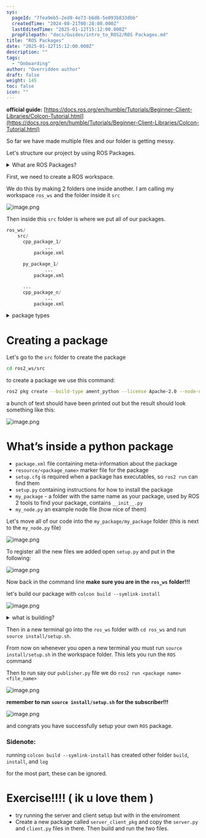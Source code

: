 ```yaml
---
sys:
  pageId: "7fea9eb5-2ed9-4e73-b6d6-5e093b833dbb"
  createdTime: "2024-08-21T00:28:00.000Z"
  lastEditedTime: "2025-01-12T15:12:00.000Z"
  propFilepath: "docs/Guides/intro_to_ROS2/ROS Packages.md"
title: "ROS Packages"
date: "2025-01-12T15:12:00.000Z"
description: ""
tags:
  - "Onboarding"
author: "Overridden author"
draft: false
weight: 145
toc: false
icon: ""
---
```


**official guide:** [https://docs.ros.org/en/humble/Tutorials/Beginner-Client-Libraries/Colcon-Tutorial.html](https://docs.ros.org/en/humble/Tutorials/Beginner-Client-Libraries/Colcon-Tutorial.html)

So far we have made multiple files and our folder is getting messy.

Let's structure our project by using ROS Packages.

<details>

<summary>What are ROS Packages?</summary>

ROS Packages are, as the name implies, packages of code that are highly sharable between ROS developers.

They consist of a folder, `package.xml` file, and source code

```python
      cpp_package_1/
		      ... imagine much code files here ..
          package.xml
```

</details>

First, we need to create a ROS workspace.

We do this by making 2 folders one inside another. I am calling my workspace `ros_ws` and the folder inside it `src`

![image.png](https://prod-files-secure.s3.us-west-2.amazonaws.com/d518164a-d88e-44d1-a4ee-3adb3bd8bce0/70706947-fd18-4537-a67b-e12946812d31/image.png?X-Amz-Algorithm=AWS4-HMAC-SHA256&X-Amz-Content-Sha256=UNSIGNED-PAYLOAD&X-Amz-Credential=ASIAZI2LB466YYKPL4HI%2F20250326%2Fus-west-2%2Fs3%2Faws4_request&X-Amz-Date=20250326T100911Z&X-Amz-Expires=3600&X-Amz-Security-Token=IQoJb3JpZ2luX2VjEMH%2F%2F%2F%2F%2F%2F%2F%2F%2F%2FwEaCXVzLXdlc3QtMiJGMEQCIFUpK5W2CyBxJJw4h1uXPbvT7lzeXayLqkZtUqZsvXWyAiBVVYLVR0J5pk9QQZOGVMYqIvmboC%2BrAcGByTKC%2FR%2BaySr%2FAwgqEAAaDDYzNzQyMzE4MzgwNSIMpsIalrGeTfdsah3OKtwDay5zYqDm%2B33ObMCzYVl5kCNYCqo%2BUgP1o51f%2F2kQxW4D%2BoIfe1GwMjpJd5jq79qQMVcon5Qzef97R6d%2FspJ2MiotyhygYdbdgrVj4fIGHpIMcJ7dCPDHpUwy7k1Y939bicBZQxwduVl3u%2FI9SarXbsYedKw2chawdb5Sr2VJOukYdT2Kd3IjSr1vAFi0HEUQZk0WqDg9eqvg1p%2BbYqA27ReIjm3VRSoIPPAOGfsZ7sPoxeMW%2Fl4KlpVyz0Cs7JXQ6VywJbY5J6a0mEO2q7ViqwzbHxbad2%2F2u7546l%2B3AV%2FdtceFMXLdjhP1JFwI7CJQP5iG4zc4gvdnsu7afkow%2FIbdQ%2Fk7WQv9SuIYxrko0f8IAzmAnNSpMmCVmeh3BwS%2BxLsw6A4I45Tz3WFLt7QD2S4BtFaHYTrvZQiXR5Jus%2FbQZN7L4lMbffV2Jwv48zfcLaGt5fUM7Ylw1w0rNZ2ozdrK7yc6wFyyrYdsMnq%2F0ufKGrB62Wx2ZcR6PRrw0MPGuIHiR7RViSVQB6IpBNZBYMhNQ6MyWgAUmTYZAPqHrnIwMHpud1QRqQjT1WTIA9FTmJD6F2kFxHUWmtI00ZpOcQBOHoYoyaPFVDJ45CqIkPS7xN7cfAqIHS2%2FQX0wsIqPvwY6pgFPvE9sVWRUQ3ag1D1tAMAxMu4Os7eLKTICGJ8vWEiJpiv5D8bvLtqb29reYGmwwONU8MEQLRS1HJf2GG84nJV4apFvzCX0gcR6Q0ehoabvpDUgXDiyxfBH%2BuViY%2F3I6prF6%2BZahlH4RqXoeLZHWZdWjwo6SBKtWhAYizbZJZPluDJShjCpwmM343kJOiFe%2Fc7LoDTYoSjY0NAFU6c0KTs4nRly9yZk&X-Amz-Signature=8a50afa9acde8ed700e75d400bb89b887ec6f0646b162145f7dcf0063d3857ea&X-Amz-SignedHeaders=host&x-id=GetObject)

Then inside this `src` folder is where we put all of our packages.

```python
ros_ws/
    src/
      cpp_package_1/
		      ...
          package.xml

      py_package_1/
		      ...
          package.xml

      ...
      cpp_package_n/
		      ...
          package.xml

```

<details>

<summary>package types</summary>

packages can be either `C++` or python.

the intern file structure is different for each but for this guide we will stick to creating python packages

</details>

# Creating a package

Let's go to the `src` folder to create the package

```bash
cd ros2_ws/src
```

to create a package we use this command:

```bash
ros2 pkg create --build-type ament_python --license Apache-2.0 --node-name my_node my_package
```

a bunch of text should have been printed out but the result should look something like this:

![image.png](https://prod-files-secure.s3.us-west-2.amazonaws.com/d518164a-d88e-44d1-a4ee-3adb3bd8bce0/e6cf1e3f-8512-4a3e-b131-079f800bf3e8/image.png?X-Amz-Algorithm=AWS4-HMAC-SHA256&X-Amz-Content-Sha256=UNSIGNED-PAYLOAD&X-Amz-Credential=ASIAZI2LB466YYKPL4HI%2F20250326%2Fus-west-2%2Fs3%2Faws4_request&X-Amz-Date=20250326T100911Z&X-Amz-Expires=3600&X-Amz-Security-Token=IQoJb3JpZ2luX2VjEMH%2F%2F%2F%2F%2F%2F%2F%2F%2F%2FwEaCXVzLXdlc3QtMiJGMEQCIFUpK5W2CyBxJJw4h1uXPbvT7lzeXayLqkZtUqZsvXWyAiBVVYLVR0J5pk9QQZOGVMYqIvmboC%2BrAcGByTKC%2FR%2BaySr%2FAwgqEAAaDDYzNzQyMzE4MzgwNSIMpsIalrGeTfdsah3OKtwDay5zYqDm%2B33ObMCzYVl5kCNYCqo%2BUgP1o51f%2F2kQxW4D%2BoIfe1GwMjpJd5jq79qQMVcon5Qzef97R6d%2FspJ2MiotyhygYdbdgrVj4fIGHpIMcJ7dCPDHpUwy7k1Y939bicBZQxwduVl3u%2FI9SarXbsYedKw2chawdb5Sr2VJOukYdT2Kd3IjSr1vAFi0HEUQZk0WqDg9eqvg1p%2BbYqA27ReIjm3VRSoIPPAOGfsZ7sPoxeMW%2Fl4KlpVyz0Cs7JXQ6VywJbY5J6a0mEO2q7ViqwzbHxbad2%2F2u7546l%2B3AV%2FdtceFMXLdjhP1JFwI7CJQP5iG4zc4gvdnsu7afkow%2FIbdQ%2Fk7WQv9SuIYxrko0f8IAzmAnNSpMmCVmeh3BwS%2BxLsw6A4I45Tz3WFLt7QD2S4BtFaHYTrvZQiXR5Jus%2FbQZN7L4lMbffV2Jwv48zfcLaGt5fUM7Ylw1w0rNZ2ozdrK7yc6wFyyrYdsMnq%2F0ufKGrB62Wx2ZcR6PRrw0MPGuIHiR7RViSVQB6IpBNZBYMhNQ6MyWgAUmTYZAPqHrnIwMHpud1QRqQjT1WTIA9FTmJD6F2kFxHUWmtI00ZpOcQBOHoYoyaPFVDJ45CqIkPS7xN7cfAqIHS2%2FQX0wsIqPvwY6pgFPvE9sVWRUQ3ag1D1tAMAxMu4Os7eLKTICGJ8vWEiJpiv5D8bvLtqb29reYGmwwONU8MEQLRS1HJf2GG84nJV4apFvzCX0gcR6Q0ehoabvpDUgXDiyxfBH%2BuViY%2F3I6prF6%2BZahlH4RqXoeLZHWZdWjwo6SBKtWhAYizbZJZPluDJShjCpwmM343kJOiFe%2Fc7LoDTYoSjY0NAFU6c0KTs4nRly9yZk&X-Amz-Signature=712ea980a7628d6dac7faa325f334f4e8fb694245dfdf355ff1178590ba2142a&X-Amz-SignedHeaders=host&x-id=GetObject)

# What’s inside a python package

- `package.xml` file containing meta-information about the package
- `resource/<package_name>` marker file for the package
- `setup.cfg` is required when a package has executables, so `ros2 run` can find them
- `setup.py` containing instructions for how to install the package
- `my_package` - a folder with the same name as your package, used by ROS 2 tools to find your package, contains `__init__.py`
- `my_node.py` an example node file (how nice of them)

Let's move all of our code into the `my_package/my_package` folder (this is next to the `my_node.py` file)

![image.png](https://prod-files-secure.s3.us-west-2.amazonaws.com/d518164a-d88e-44d1-a4ee-3adb3bd8bce0/9ce58f11-0da9-4d3e-b86d-506a9685d378/image.png?X-Amz-Algorithm=AWS4-HMAC-SHA256&X-Amz-Content-Sha256=UNSIGNED-PAYLOAD&X-Amz-Credential=ASIAZI2LB466YYKPL4HI%2F20250326%2Fus-west-2%2Fs3%2Faws4_request&X-Amz-Date=20250326T100911Z&X-Amz-Expires=3600&X-Amz-Security-Token=IQoJb3JpZ2luX2VjEMH%2F%2F%2F%2F%2F%2F%2F%2F%2F%2FwEaCXVzLXdlc3QtMiJGMEQCIFUpK5W2CyBxJJw4h1uXPbvT7lzeXayLqkZtUqZsvXWyAiBVVYLVR0J5pk9QQZOGVMYqIvmboC%2BrAcGByTKC%2FR%2BaySr%2FAwgqEAAaDDYzNzQyMzE4MzgwNSIMpsIalrGeTfdsah3OKtwDay5zYqDm%2B33ObMCzYVl5kCNYCqo%2BUgP1o51f%2F2kQxW4D%2BoIfe1GwMjpJd5jq79qQMVcon5Qzef97R6d%2FspJ2MiotyhygYdbdgrVj4fIGHpIMcJ7dCPDHpUwy7k1Y939bicBZQxwduVl3u%2FI9SarXbsYedKw2chawdb5Sr2VJOukYdT2Kd3IjSr1vAFi0HEUQZk0WqDg9eqvg1p%2BbYqA27ReIjm3VRSoIPPAOGfsZ7sPoxeMW%2Fl4KlpVyz0Cs7JXQ6VywJbY5J6a0mEO2q7ViqwzbHxbad2%2F2u7546l%2B3AV%2FdtceFMXLdjhP1JFwI7CJQP5iG4zc4gvdnsu7afkow%2FIbdQ%2Fk7WQv9SuIYxrko0f8IAzmAnNSpMmCVmeh3BwS%2BxLsw6A4I45Tz3WFLt7QD2S4BtFaHYTrvZQiXR5Jus%2FbQZN7L4lMbffV2Jwv48zfcLaGt5fUM7Ylw1w0rNZ2ozdrK7yc6wFyyrYdsMnq%2F0ufKGrB62Wx2ZcR6PRrw0MPGuIHiR7RViSVQB6IpBNZBYMhNQ6MyWgAUmTYZAPqHrnIwMHpud1QRqQjT1WTIA9FTmJD6F2kFxHUWmtI00ZpOcQBOHoYoyaPFVDJ45CqIkPS7xN7cfAqIHS2%2FQX0wsIqPvwY6pgFPvE9sVWRUQ3ag1D1tAMAxMu4Os7eLKTICGJ8vWEiJpiv5D8bvLtqb29reYGmwwONU8MEQLRS1HJf2GG84nJV4apFvzCX0gcR6Q0ehoabvpDUgXDiyxfBH%2BuViY%2F3I6prF6%2BZahlH4RqXoeLZHWZdWjwo6SBKtWhAYizbZJZPluDJShjCpwmM343kJOiFe%2Fc7LoDTYoSjY0NAFU6c0KTs4nRly9yZk&X-Amz-Signature=88c4d59c9f37e3e39853e46cdd5c1baf83a471d71df52e9826faf7e5db7bdd89&X-Amz-SignedHeaders=host&x-id=GetObject)

To register all the new files we added open `setup.py` and put in the following:

![image.png](https://prod-files-secure.s3.us-west-2.amazonaws.com/d518164a-d88e-44d1-a4ee-3adb3bd8bce0/1cd7c262-4cae-4496-9d75-c178537d24a2/image.png?X-Amz-Algorithm=AWS4-HMAC-SHA256&X-Amz-Content-Sha256=UNSIGNED-PAYLOAD&X-Amz-Credential=ASIAZI2LB466YYKPL4HI%2F20250326%2Fus-west-2%2Fs3%2Faws4_request&X-Amz-Date=20250326T100911Z&X-Amz-Expires=3600&X-Amz-Security-Token=IQoJb3JpZ2luX2VjEMH%2F%2F%2F%2F%2F%2F%2F%2F%2F%2FwEaCXVzLXdlc3QtMiJGMEQCIFUpK5W2CyBxJJw4h1uXPbvT7lzeXayLqkZtUqZsvXWyAiBVVYLVR0J5pk9QQZOGVMYqIvmboC%2BrAcGByTKC%2FR%2BaySr%2FAwgqEAAaDDYzNzQyMzE4MzgwNSIMpsIalrGeTfdsah3OKtwDay5zYqDm%2B33ObMCzYVl5kCNYCqo%2BUgP1o51f%2F2kQxW4D%2BoIfe1GwMjpJd5jq79qQMVcon5Qzef97R6d%2FspJ2MiotyhygYdbdgrVj4fIGHpIMcJ7dCPDHpUwy7k1Y939bicBZQxwduVl3u%2FI9SarXbsYedKw2chawdb5Sr2VJOukYdT2Kd3IjSr1vAFi0HEUQZk0WqDg9eqvg1p%2BbYqA27ReIjm3VRSoIPPAOGfsZ7sPoxeMW%2Fl4KlpVyz0Cs7JXQ6VywJbY5J6a0mEO2q7ViqwzbHxbad2%2F2u7546l%2B3AV%2FdtceFMXLdjhP1JFwI7CJQP5iG4zc4gvdnsu7afkow%2FIbdQ%2Fk7WQv9SuIYxrko0f8IAzmAnNSpMmCVmeh3BwS%2BxLsw6A4I45Tz3WFLt7QD2S4BtFaHYTrvZQiXR5Jus%2FbQZN7L4lMbffV2Jwv48zfcLaGt5fUM7Ylw1w0rNZ2ozdrK7yc6wFyyrYdsMnq%2F0ufKGrB62Wx2ZcR6PRrw0MPGuIHiR7RViSVQB6IpBNZBYMhNQ6MyWgAUmTYZAPqHrnIwMHpud1QRqQjT1WTIA9FTmJD6F2kFxHUWmtI00ZpOcQBOHoYoyaPFVDJ45CqIkPS7xN7cfAqIHS2%2FQX0wsIqPvwY6pgFPvE9sVWRUQ3ag1D1tAMAxMu4Os7eLKTICGJ8vWEiJpiv5D8bvLtqb29reYGmwwONU8MEQLRS1HJf2GG84nJV4apFvzCX0gcR6Q0ehoabvpDUgXDiyxfBH%2BuViY%2F3I6prF6%2BZahlH4RqXoeLZHWZdWjwo6SBKtWhAYizbZJZPluDJShjCpwmM343kJOiFe%2Fc7LoDTYoSjY0NAFU6c0KTs4nRly9yZk&X-Amz-Signature=63da42384a7a94a1d6f1ae5f515bcbba03db9881d29fb38db8dc01f6925e5a43&X-Amz-SignedHeaders=host&x-id=GetObject)

Now back in the command line **make sure you are in the** **`ros_ws`** **folder!!!**

let's build our package with `colcon build --symlink-install`

![image.png](https://prod-files-secure.s3.us-west-2.amazonaws.com/d518164a-d88e-44d1-a4ee-3adb3bd8bce0/2f2a0d27-b173-48fd-b189-5f5c0ce65619/image.png?X-Amz-Algorithm=AWS4-HMAC-SHA256&X-Amz-Content-Sha256=UNSIGNED-PAYLOAD&X-Amz-Credential=ASIAZI2LB466YYKPL4HI%2F20250326%2Fus-west-2%2Fs3%2Faws4_request&X-Amz-Date=20250326T100911Z&X-Amz-Expires=3600&X-Amz-Security-Token=IQoJb3JpZ2luX2VjEMH%2F%2F%2F%2F%2F%2F%2F%2F%2F%2FwEaCXVzLXdlc3QtMiJGMEQCIFUpK5W2CyBxJJw4h1uXPbvT7lzeXayLqkZtUqZsvXWyAiBVVYLVR0J5pk9QQZOGVMYqIvmboC%2BrAcGByTKC%2FR%2BaySr%2FAwgqEAAaDDYzNzQyMzE4MzgwNSIMpsIalrGeTfdsah3OKtwDay5zYqDm%2B33ObMCzYVl5kCNYCqo%2BUgP1o51f%2F2kQxW4D%2BoIfe1GwMjpJd5jq79qQMVcon5Qzef97R6d%2FspJ2MiotyhygYdbdgrVj4fIGHpIMcJ7dCPDHpUwy7k1Y939bicBZQxwduVl3u%2FI9SarXbsYedKw2chawdb5Sr2VJOukYdT2Kd3IjSr1vAFi0HEUQZk0WqDg9eqvg1p%2BbYqA27ReIjm3VRSoIPPAOGfsZ7sPoxeMW%2Fl4KlpVyz0Cs7JXQ6VywJbY5J6a0mEO2q7ViqwzbHxbad2%2F2u7546l%2B3AV%2FdtceFMXLdjhP1JFwI7CJQP5iG4zc4gvdnsu7afkow%2FIbdQ%2Fk7WQv9SuIYxrko0f8IAzmAnNSpMmCVmeh3BwS%2BxLsw6A4I45Tz3WFLt7QD2S4BtFaHYTrvZQiXR5Jus%2FbQZN7L4lMbffV2Jwv48zfcLaGt5fUM7Ylw1w0rNZ2ozdrK7yc6wFyyrYdsMnq%2F0ufKGrB62Wx2ZcR6PRrw0MPGuIHiR7RViSVQB6IpBNZBYMhNQ6MyWgAUmTYZAPqHrnIwMHpud1QRqQjT1WTIA9FTmJD6F2kFxHUWmtI00ZpOcQBOHoYoyaPFVDJ45CqIkPS7xN7cfAqIHS2%2FQX0wsIqPvwY6pgFPvE9sVWRUQ3ag1D1tAMAxMu4Os7eLKTICGJ8vWEiJpiv5D8bvLtqb29reYGmwwONU8MEQLRS1HJf2GG84nJV4apFvzCX0gcR6Q0ehoabvpDUgXDiyxfBH%2BuViY%2F3I6prF6%2BZahlH4RqXoeLZHWZdWjwo6SBKtWhAYizbZJZPluDJShjCpwmM343kJOiFe%2Fc7LoDTYoSjY0NAFU6c0KTs4nRly9yZk&X-Amz-Signature=4cd504cada918f3f957973d8f6bb50b45ef62d6e253c794d09c5b4f660d1aac7&X-Amz-SignedHeaders=host&x-id=GetObject)

<details>

<summary>what is building?</summary>

if you are a CS major at Rose-Hulman you will learn the answer to this in CSSE132

but TLDR; is it combines all the code files into one program that can be run easily 

</details>

Then in a new terminal go into the `ros_ws` folder with `cd ros_ws` and run `source install/setup.sh`. 

From now on whenever you open a new terminal you must run `source install/setup.sh` in the workspace folder. This lets you run the `ROS` command

Then to run say our `publisher.py` file we do `ros2 run <package name> <file_name>`

![image.png](https://prod-files-secure.s3.us-west-2.amazonaws.com/d518164a-d88e-44d1-a4ee-3adb3bd8bce0/4f4b1219-3a44-4632-aa0a-ce3471699f59/image.png?X-Amz-Algorithm=AWS4-HMAC-SHA256&X-Amz-Content-Sha256=UNSIGNED-PAYLOAD&X-Amz-Credential=ASIAZI2LB466YYKPL4HI%2F20250326%2Fus-west-2%2Fs3%2Faws4_request&X-Amz-Date=20250326T100911Z&X-Amz-Expires=3600&X-Amz-Security-Token=IQoJb3JpZ2luX2VjEMH%2F%2F%2F%2F%2F%2F%2F%2F%2F%2FwEaCXVzLXdlc3QtMiJGMEQCIFUpK5W2CyBxJJw4h1uXPbvT7lzeXayLqkZtUqZsvXWyAiBVVYLVR0J5pk9QQZOGVMYqIvmboC%2BrAcGByTKC%2FR%2BaySr%2FAwgqEAAaDDYzNzQyMzE4MzgwNSIMpsIalrGeTfdsah3OKtwDay5zYqDm%2B33ObMCzYVl5kCNYCqo%2BUgP1o51f%2F2kQxW4D%2BoIfe1GwMjpJd5jq79qQMVcon5Qzef97R6d%2FspJ2MiotyhygYdbdgrVj4fIGHpIMcJ7dCPDHpUwy7k1Y939bicBZQxwduVl3u%2FI9SarXbsYedKw2chawdb5Sr2VJOukYdT2Kd3IjSr1vAFi0HEUQZk0WqDg9eqvg1p%2BbYqA27ReIjm3VRSoIPPAOGfsZ7sPoxeMW%2Fl4KlpVyz0Cs7JXQ6VywJbY5J6a0mEO2q7ViqwzbHxbad2%2F2u7546l%2B3AV%2FdtceFMXLdjhP1JFwI7CJQP5iG4zc4gvdnsu7afkow%2FIbdQ%2Fk7WQv9SuIYxrko0f8IAzmAnNSpMmCVmeh3BwS%2BxLsw6A4I45Tz3WFLt7QD2S4BtFaHYTrvZQiXR5Jus%2FbQZN7L4lMbffV2Jwv48zfcLaGt5fUM7Ylw1w0rNZ2ozdrK7yc6wFyyrYdsMnq%2F0ufKGrB62Wx2ZcR6PRrw0MPGuIHiR7RViSVQB6IpBNZBYMhNQ6MyWgAUmTYZAPqHrnIwMHpud1QRqQjT1WTIA9FTmJD6F2kFxHUWmtI00ZpOcQBOHoYoyaPFVDJ45CqIkPS7xN7cfAqIHS2%2FQX0wsIqPvwY6pgFPvE9sVWRUQ3ag1D1tAMAxMu4Os7eLKTICGJ8vWEiJpiv5D8bvLtqb29reYGmwwONU8MEQLRS1HJf2GG84nJV4apFvzCX0gcR6Q0ehoabvpDUgXDiyxfBH%2BuViY%2F3I6prF6%2BZahlH4RqXoeLZHWZdWjwo6SBKtWhAYizbZJZPluDJShjCpwmM343kJOiFe%2Fc7LoDTYoSjY0NAFU6c0KTs4nRly9yZk&X-Amz-Signature=161fcd42fa5b8130eca06673089176d90c7c143cfb34ae37cbc17475e64f7cfd&X-Amz-SignedHeaders=host&x-id=GetObject)

**remember to run** **`source install/setup.sh`** **for the subscriber!!!**

![image.png](https://prod-files-secure.s3.us-west-2.amazonaws.com/d518164a-d88e-44d1-a4ee-3adb3bd8bce0/02121119-dad4-49ec-8356-c956108b4243/image.png?X-Amz-Algorithm=AWS4-HMAC-SHA256&X-Amz-Content-Sha256=UNSIGNED-PAYLOAD&X-Amz-Credential=ASIAZI2LB466YYKPL4HI%2F20250326%2Fus-west-2%2Fs3%2Faws4_request&X-Amz-Date=20250326T100911Z&X-Amz-Expires=3600&X-Amz-Security-Token=IQoJb3JpZ2luX2VjEMH%2F%2F%2F%2F%2F%2F%2F%2F%2F%2FwEaCXVzLXdlc3QtMiJGMEQCIFUpK5W2CyBxJJw4h1uXPbvT7lzeXayLqkZtUqZsvXWyAiBVVYLVR0J5pk9QQZOGVMYqIvmboC%2BrAcGByTKC%2FR%2BaySr%2FAwgqEAAaDDYzNzQyMzE4MzgwNSIMpsIalrGeTfdsah3OKtwDay5zYqDm%2B33ObMCzYVl5kCNYCqo%2BUgP1o51f%2F2kQxW4D%2BoIfe1GwMjpJd5jq79qQMVcon5Qzef97R6d%2FspJ2MiotyhygYdbdgrVj4fIGHpIMcJ7dCPDHpUwy7k1Y939bicBZQxwduVl3u%2FI9SarXbsYedKw2chawdb5Sr2VJOukYdT2Kd3IjSr1vAFi0HEUQZk0WqDg9eqvg1p%2BbYqA27ReIjm3VRSoIPPAOGfsZ7sPoxeMW%2Fl4KlpVyz0Cs7JXQ6VywJbY5J6a0mEO2q7ViqwzbHxbad2%2F2u7546l%2B3AV%2FdtceFMXLdjhP1JFwI7CJQP5iG4zc4gvdnsu7afkow%2FIbdQ%2Fk7WQv9SuIYxrko0f8IAzmAnNSpMmCVmeh3BwS%2BxLsw6A4I45Tz3WFLt7QD2S4BtFaHYTrvZQiXR5Jus%2FbQZN7L4lMbffV2Jwv48zfcLaGt5fUM7Ylw1w0rNZ2ozdrK7yc6wFyyrYdsMnq%2F0ufKGrB62Wx2ZcR6PRrw0MPGuIHiR7RViSVQB6IpBNZBYMhNQ6MyWgAUmTYZAPqHrnIwMHpud1QRqQjT1WTIA9FTmJD6F2kFxHUWmtI00ZpOcQBOHoYoyaPFVDJ45CqIkPS7xN7cfAqIHS2%2FQX0wsIqPvwY6pgFPvE9sVWRUQ3ag1D1tAMAxMu4Os7eLKTICGJ8vWEiJpiv5D8bvLtqb29reYGmwwONU8MEQLRS1HJf2GG84nJV4apFvzCX0gcR6Q0ehoabvpDUgXDiyxfBH%2BuViY%2F3I6prF6%2BZahlH4RqXoeLZHWZdWjwo6SBKtWhAYizbZJZPluDJShjCpwmM343kJOiFe%2Fc7LoDTYoSjY0NAFU6c0KTs4nRly9yZk&X-Amz-Signature=aaac938e6b376a22deff81f9868316a8040fcd98b9badea7487c96c1539cbfe0&X-Amz-SignedHeaders=host&x-id=GetObject)

and congrats you have successfully setup your own `ROS` package.

### Sidenote:

running `colcon build --symlink-install` has created other folder `build`, `install`, and `log`

for the most part, these can be ignored.

# Exercise!!!! ( ik u love them )

- try running the server and client setup but with in the enviroment
- Create a new package called `server_client_pkg` and copy the `server.py` and `client.py` files in there. Then build and run the two files.
